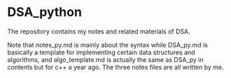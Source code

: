 # DSA_python
The repository contains my notes and related materials of DSA.

Note that notes_py.md is mainly about the syntax while DSA_py.md is basically a template for implementing certain data structures and algorithms, and algo_template.md is actually the same as DSA_py in contents but for c++ a year ago.
The three notes files are all written by me.

